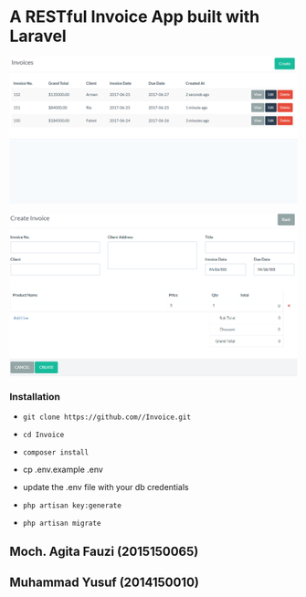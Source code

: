 # A RESTful Invoice App built with Laravel


![alt tag](https://github.com/fastikom/uas-reg-fauzi-unsiq/raw/master/img-1.png)

![alt tag](https://github.com/fastikom/uas-reg-fauzi-unsiq/raw/master/img-2.png)

### Installation
* `git clone https://github.com//Invoice.git`

* `cd Invoice`

* `composer install`

* cp .env.example .env

* update the .env file with your db credentials

* `php artisan key:generate`

* `php artisan migrate`

## Moch. Agita Fauzi (2015150065)
## Muhammad Yusuf (2014150010)




